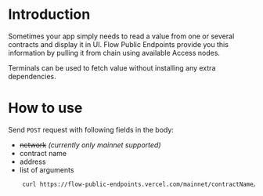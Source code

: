 # Introduction
Sometimes your app simply needs to read a value from one or several contracts and display it in UI.
Flow Public Endpoints provide you this information by pulling it from chain using available Access 
nodes.

Terminals can be used to fetch value without installing any extra dependencies.

# How to use
Send `POST` request with following fields in the body:
- ~~network~~ *(currently only mainnet supported)*
- contract name
- address
- list of arguments

```bash
    curl https://flow-public-endpoints.vercel.com/mainnet/contractName/address/field
```